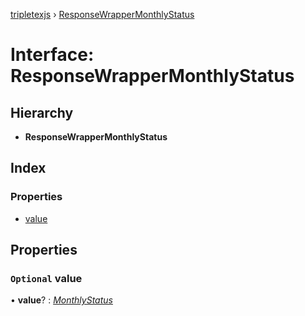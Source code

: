 [tripletexjs](../README.md) › [ResponseWrapperMonthlyStatus](responsewrappermonthlystatus.md)

# Interface: ResponseWrapperMonthlyStatus

## Hierarchy

* **ResponseWrapperMonthlyStatus**

## Index

### Properties

* [value](responsewrappermonthlystatus.md#optional-value)

## Properties

### `Optional` value

• **value**? : *[MonthlyStatus](monthlystatus.md)*
